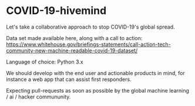 # COVID-19-hivemind
Let's take a collaborative approach to stop COVID-19's global spread.

Data set made available here, along with a call to action: https://www.whitehouse.gov/briefings-statements/call-action-tech-community-new-machine-readable-covid-19-dataset/

Language of choice: Python 3.x

We should develop with the end user and actionable products in mind, for instance
a web app that can assist first responders.

Expecting pull-requests as soon as possible by the global machine learning / ai / hacker commununity.